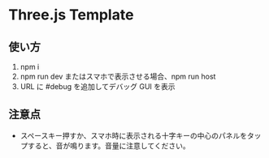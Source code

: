 # Three.js Template

## 使い方

1. npm i
2. npm run dev またはスマホで表示させる場合、npm run host
3. URL に #debug を追加してデバッグ GUI を表示

## 注意点

- スペースキー押すか、スマホ時に表示される十字キーの中心のパネルをタップすると、音が鳴ります。音量に注意してください。
